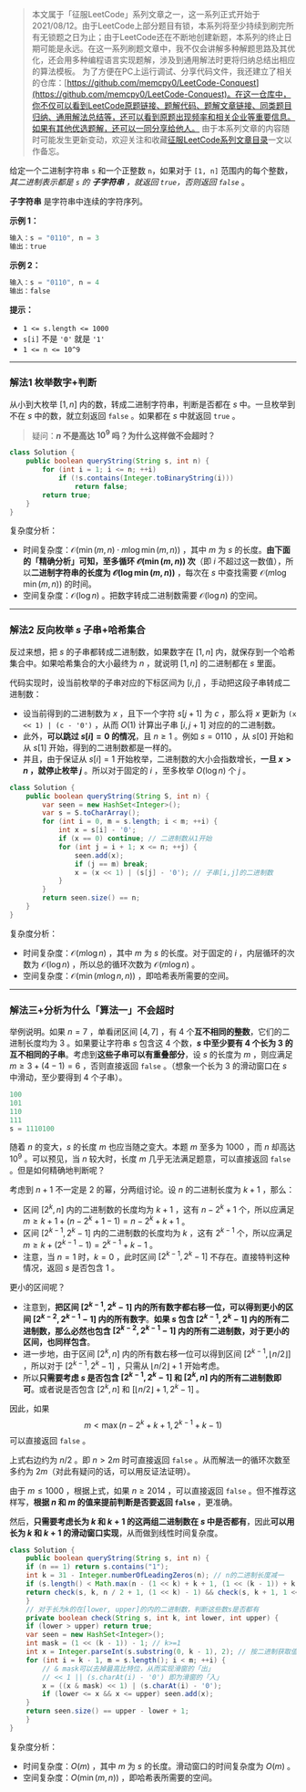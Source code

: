 > 本文属于「征服LeetCode」系列文章之一，这一系列正式开始于2021/08/12。由于LeetCode上部分题目有锁，本系列将至少持续到刷完所有无锁题之日为止；由于LeetCode还在不断地创建新题，本系列的终止日期可能是永远。在这一系列刷题文章中，我不仅会讲解多种解题思路及其优化，还会用多种编程语言实现题解，涉及到通用解法时更将归纳总结出相应的算法模板。
> <b></b>
> 为了方便在PC上运行调试、分享代码文件，我还建立了相关的仓库：[https://github.com/memcpy0/LeetCode-Conquest](https://github.com/memcpy0/LeetCode-Conquest)。在这一仓库中，你不仅可以看到LeetCode原题链接、题解代码、题解文章链接、同类题目归纳、通用解法总结等，还可以看到原题出现频率和相关企业等重要信息。如果有其他优选题解，还可以一同分享给他人。
> <b></b>
> 由于本系列文章的内容随时可能发生更新变动，欢迎关注和收藏[征服LeetCode系列文章目录](https://memcpy0.blog.csdn.net/article/details/119656559)一文以作备忘。

给定一个二进制字符串 `s` 和一个正整数 `n`，如果对于 `[1, n]` 范围内的每个整数，_其二进制表示都是 `s` 的 **子字符串** ，就返回 `true`，否则返回 `false`_ 。

**子字符串** 是字符串中连续的字符序列。

**示例 1：**
```java
输入：s = "0110", n = 3
输出：true
```
**示例 2：**
```java
输入：s = "0110", n = 4
输出：false
```
**提示：**
-   `1 <= s.length <= 1000`
-   `s[i]` 不是 `'0'` 就是 `'1'`
-   `1 <= n <= 10^9`

---
### 解法1 枚举数字+判断
从小到大枚举 $[1,n]$ 内的数，转成二进制字符串，判断是否都在 $s$ 中。一旦枚举到不在 $s$ 中的数，就立刻返回 `false` 。如果都在 $s$ 中就返回 `true` 。
> 疑问：**$n$ 不是高达 $10^9$ 吗？为什么这样做不会超时？**
```java
class Solution {
    public boolean queryString(String s, int n) {
        for (int i = 1; i <= n; ++i)
            if (!s.contains(Integer.toBinaryString(i)))
                return false; 
        return true;
    }
}
```
复杂度分析：
- 时间复杂度：$\mathcal{O}(\min(m,n)\cdot m\log \min(m,n))$ ，其中 $m$ 为 $s$ 的长度。**由下面的「精确分析」可知，至多循环 $\mathcal{O}(\min(m,n))$ 次**（即 $i$ 不超过这一数值），所以**二进制字符串的长度为 $\mathcal{O}(\log\min(m,n))$** ，每次在 $s$ 中查找需要 $\mathcal{O}(m\log \min(m,n))$ 的时间。
- 空间复杂度：$\mathcal{O}(\log n)$ 。把数字转成二进制数需要 $\mathcal{O}(\log n)$ 的空间。

---
### 解法2 反向枚举 $s$ 子串+哈希集合
反过来想，把 $s$ 的子串都转成二进制数，如果数字在 $[1,n]$ 内，就保存到一个哈希集合中。如果哈希集合的大小最终为 $n$ ，就说明 $[1,n]$ 的二进制都在 $s$ 里面。

代码实现时，设当前枚举的子串对应的下标区间为 $[i,j]$ ，手动把这段子串转成二进制数：
- 设当前得到的二进制数为 $x$ ，且下一个字符 $s[j+1]$ 为 $c$ ，那么将 $x$ 更新为 `(x << 1) | (c - '0')` ，从而 $O(1)$ 计算出子串 $[i,j+1]$ 对应的的二进制数。
- 此外，**可以跳过 $s[i]=0$ 的情况**，且 $n \ge 1$ 。例如 $s=\text{0110}$ ，从 $s[0]$ 开始和从 $s[1]$ 开始，得到的二进制数都是一样的。
- 并且，由于保证从 $s[i]=1$ 开始枚举，二进制数的大小会指数增长，**一旦 $x>n$ ，就停止枚举 $j$** 。所以对于固定的 $i$ ，至多枚举 $O(\log n)$ 个 $j$ 。

```java
class Solution {
    public boolean queryString(String S, int n) {
        var seen = new HashSet<Integer>();
        var s = S.toCharArray();
        for (int i = 0, m = s.length; i < m; ++i) {
            int x = s[i] - '0';
            if (x == 0) continue; // 二进制数从1开始
            for (int j = i + 1; x <= n; ++j) {
                seen.add(x);
                if (j == m) break;
                x = (x << 1) | (s[j] - '0'); // 子串[i,j]的二进制数
            }
        }
        return seen.size() == n;
    }
}
```
复杂度分析：
- 时间复杂度：$\mathcal{O}(m\log n)$ ，其中 $m$ 为 $s$ 的长度。对于固定的 $i$ ，内层循环的次数为 $\mathcal{O}(\log n)$ ，所以总的循环次数为 $\mathcal{O}(m\log n)$ 。
- 空间复杂度：$\mathcal{O}(\min(m\log n, n))$ ，即哈希表所需要的空间。

---
### 解法三+分析为什么「算法一」不会超时
举例说明。如果 $n=7$ ，单看闭区间 $[4,7]$ ，有 $4$ 个**互不相同的整数**，它们的二进制长度均为 $3$ 。如果要让字符串 $s$ 包含这 $4$ 个数，**$s$ 中至少要有 $4$ 个长为 $3$ 的互不相同的子串**。考虑到**这些子串可以有重叠部分**，设 $s$ 的长度为 $m$ ，则应满足 $m\ge 3 + (4-1) = 6$ ，否则直接返回 `false` 。（想象一个长为 $3$ 的滑动窗口在 $s$ 中滑动，至少要得到 $4$ 个子串）。
```java
100
101
110
111
s = 1110100
```
随着 $n$ 的变大，$s$ 的长度 $m$ 也应当随之变大。本题 $m$ 至多为 $1000$ ，而 $n$ 却高达 $10^9$  。可以预见，当 $n$ 较大时，长度 $m$ 几乎无法满足题意，可以直接返回 `false` 。但是如何精确地判断呢？

考虑到 $n+1$ 不一定是 $2$ 的幂，分两组讨论。设 $n$ 的二进制长度为 $k+1$ ，那么：
- 区间 $[2^k, n]$ 内的二进制数的长度均为 $k+1$ ，这有 $n-2^k+1$ 个，所以应满足 $m\ge k+1+(n-2^k+1-1) = n-2^k+k+1$ 。
- 区间 $[2^{k-1},2^k-1]$ 内的二进制数的长度均为 $k$ ，这有 $2^{k-1}$ 个，所以应满足 $m\ge k+(2^{k-1}-1) = 2^{k-1}+k-1$ 。
- 注意，当 $n=1$ 时，$k=0$ ，此时区间 $[2^{k-1},2^k-1]$ 不存在。直接特判这种情况，返回 $s$ 是否包含 $1$ 。

更小的区间呢？
- 注意到，**把区间 $[2^{k-1},2^k-1]$ 内的所有数字都右移一位，可以得到更小的区间 $[2^{k-2},2^{k-1}-1]$ 内的所有数字**。**如果 $s$ 包含 $[2^{k-1},2^k-1]$ 内的所有二进制数，那么必然也包含 $[2^{k-2},2^{k-1}-1]$ 内的所有二进制数，对于更小的区间，也同样包含**。
- 进一步地，由于区间 $[2^k,n]$ 内的所有数右移一位可以得到区间 $[2^{k-1},\lfloor n/2\rfloor]$ ，所以对于 $[2^{k-1},2^k-1]$ ，只需从 $\lfloor n/2\rfloor+1$ 开始考虑。
- 所以**只需要考虑 $s$ 是否包含 $[2^{k-1},2^k-1]$ 和 $[2^k, n]$ 内的所有二进制数即可**。或者说是否包含 $[2^k, n]$ 和 $[ \lfloor n / 2 \rfloor + 1, 2^k - 1]$ 。

因此，如果
$$m < \max(n-2^k+k+1,2^{k-1}+k-1)$$
可以直接返回 `false` 。

上式右边约为 $n/2$ 。即 $n > 2m$ 时可直接返回 `false` 。从而解法一的循环次数至多约为 $2m$（对此有疑问的话，可以用反证法证明）。

由于 $m\le 1000$ ，根据上式，如果 $n\ge 2014$ ，可以直接返回 `false` 。但不推荐这样写，**根据 $n$ 和 $m$ 的值来提前判断是否要返回 `false`** ，更准确。

然后，**只需要考虑长为 $k$ 和 $k+1$ 的这两组二进制数在 $s$ 中是否都有**，因此**可以用长为 $k$ 和 $k+1$ 的滑动窗口实现**，从而做到线性时间复杂度。
```java
class Solution {
    public boolean queryString(String s, int n) {
	if (n == 1) return s.contains("1");
	int k = 31 - Integer.numberOfLeadingZeros(n); // n的二进制长度减一
	if (s.length() < Math.max(n - (1 << k) + k + 1, (1 << (k - 1)) + k - 1)) return false;    
	return check(s, k, n / 2 + 1, (1 << k) - 1) && check(s, k + 1, 1 << k, n);
    }
    // 对于长为k的在[lower, upper]的内的二进制数，判断这些数s是否都有
    private boolean check(String s, int k, int lower, int upper) {
	if (lower > upper) return true;
	var seen = new HashSet<Integer>();
	int mask = (1 << (k - 1)) - 1; // k>=1
	int x = Integer.parseInt(s.substring(0, k - 1), 2); // 按二进制获取值
	for (int i = k - 1, m = s.length(); i < m; ++i) {
	    // & mask可以去掉最高比特位，从而实现滑窗的「出」
	    // << 1 || (s.charAt(i) - '0') 即为滑窗的「入」
	    x = ((x & mask) << 1) | (s.charAt(i) - '0');
	    if (lower <= x && x <= upper) seen.add(x);
	}
	return seen.size() == upper - lower + 1;
    }
}
```
复杂度分析：
- 时间复杂度：$O(m)$ ，其中 $m$ 为 $s$ 的长度。滑动窗口的时间复杂度为 $O(m)$ 。
- 空间复杂度：$O(\min(m,n))$ ，即哈希表所需要的空间。


